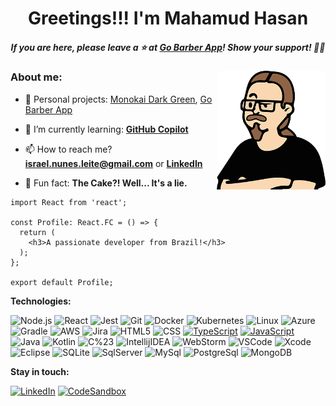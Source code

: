 
 <h1 align='center'>Greetings!!! I'm Mahamud Hasan </h1>

<h5 align='center'>If you are here, please leave a ⭐️ at <a href='https://github.com/AlvaroIsrael/gobarber-app'>Go
Barber App</a>! Show your support! 👍🏻</h6>

<img align='right' width='174' height='190' src='https://raw.githubusercontent.com/AlvaroIsrael/AlvaroIsrael/main/assets/avatar.png' alt='Alvaro Israel Nunes Leite'>

### About me:

- 🔭 Personal projects: [Monokai Dark Green](https://github.com/AlvaroIsrael/monokai-dark-green),
  [Go Barber App](https://github.com/AlvaroIsrael/gobarber-app)

- 🌱 I’m currently learning: **[GitHub Copilot](https://github.com/github/copilot-preview)**

- 📫 How to reach me? **israel.nunes.leite@gmail.com**
  or **[LinkedIn](https://www.linkedin.com/in/alvaroisraeldesenvolvedor/)**

- 🎂 Fun fact: **The Cake?! Well... It's a lie.**

```tsx
import React from 'react';

const Profile: React.FC = () => {
  return (
    <h3>A passionate developer from Brazil!</h3>
  );
};

export default Profile;
```

**Technologies:**

![Node.js](https://img.shields.io/badge/-Node-000?&logo=node.js)
![React](https://img.shields.io/badge/-React-000?&logo=React)
![Jest](https://img.shields.io/badge/-Jest-000?&logo=Jest&logoColor=C21325)
![Git](https://img.shields.io/badge/-Git-000?&logo=git&logoColor=F05032)
![Docker](https://img.shields.io/badge/-Docker-000?&logo=Docker)
![Kubernetes](https://img.shields.io/badge/-Kubernetes-000?&logo=Kubernetes)
![Linux](https://img.shields.io/badge/-Linux-000?&logo=Linux&logoColor=FCC624)
![Azure](https://img.shields.io/badge/-Azure-000?&logo=microsoft%20azure&logoColor=0089D6)
![Gradle](https://img.shields.io/badge/-Gradle-000?&logo=gradle&logoColor=02303A)
![AWS](https://img.shields.io/badge/-AWS-000?&logo=amazonaws&logoColor=FF9900)
![Jira](https://img.shields.io/badge/-Jira-000?&logo=jirasoftware&logoColor=0052CC)
![HTML5](https://img.shields.io/badge/-HTML5-000?&logo=html5&logoColor=E34F26)
![CSS](https://img.shields.io/badge/-CSS-000?&logo=css3&logoColor=1572B6)
[![TypeScript](https://img.shields.io/badge/-TypeScript-000?&logo=TypeScript&logoColor=007ACC)](https://github.com/AlvaroIsrael?tab=repositories&q=&type=&language=typescript)
[![JavaScript](https://img.shields.io/badge/-JavaScript-000?&logo=JavaScript&logoColor=ddc508)](https://github.com/AlvaroIsrael?tab=repositories&q=&type=&language=javascript)
![Java](https://img.shields.io/badge/-Java-000?&logo=Java&logoColor=B62829)
![Kotlin](https://img.shields.io/badge/-Kotlin-000?&logo=Kotlin&logoColor=B62829)
![C%23](https://img.shields.io/badge/-C%23-000?&logo=C%20sharp&logoColor=68217A)
![IntellijIDEA](https://img.shields.io/badge/-Intellij%20IDEA-000?&logo=Webstorm&logoColor=FC444F)
![WebStorm](https://img.shields.io/badge/-WebStorm-000?&logo=Webstorm&logoColor=179EDC)
![VSCode](https://img.shields.io/badge/-VSCode-000?&logo=Visual%20Studio%20Code&logoColor=007ACC)
![Xcode](https://img.shields.io/badge/-Xcode-000?&logo=xcode&logoColor=1575F9)
![Eclipse](https://img.shields.io/badge/-Eclipse-000?&logo=eclipseide&logoColor=2C2255)
![SQLite](https://img.shields.io/badge/-SQLite-000?&logo=sqlite&logoColor=003B57)
![SqlServer](https://img.shields.io/badge/-SqlServer-000?&logo=Microsoft%20SQL%20Server&logoColor=CC2927)
![MySql](https://img.shields.io/badge/-MySql-000?&logo=MySQL&logoColor=4479A1)
![PostgreSql](https://img.shields.io/badge/-PostgreSql-000?&logo=postgresql&logoColor=336791)
![MongoDB](https://img.shields.io/badge/-MongoDB-000?&logo=mongodb&logoColor=47A248)

**Stay in touch:**

[![LinkedIn](https://img.shields.io/badge/-LinkedIn-000?&logo=LinkedIn&logoColor=0077B5)](https://linkedin.com/in/alvaroisraeldesenvolvedor)
[![CodeSandbox](https://img.shields.io/badge/-CodeSandbox-000?&logo=CodeSandbox&logoColor=ffffff)](https://codesandbox.com/alvaro%20israel%20nunes%20leite)

